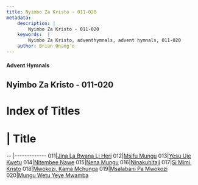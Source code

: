 ```yaml
---
title: Nyimbo Za Kristo - 011-020
metadata:
    description: |
        Nyimbo Za Kristo - 011-020
    keywords:  |
        Nyimbo Za Kristo, adventhymnals, advent hymnals, 011-020
    author: Brian Onang'o
---
```


#### Advent Hymnals
## Nyimbo Za Kristo - 011-020

# Index of Titles
# | Title                        
-- |-------------
011|[Jina La Bwana Li Heri](/nyimbo-za-kristo/nyimbo-za-kristo/001-100/011-020/Jina-La-Bwana-Li-Heri)
012|[Msifu Mungu](/nyimbo-za-kristo/nyimbo-za-kristo/001-100/011-020/Msifu-Mungu)
013|[Yesu Uje Kwetu](/nyimbo-za-kristo/nyimbo-za-kristo/001-100/011-020/Yesu-Uje-Kwetu)
014|[Nitembee Nawe](/nyimbo-za-kristo/nyimbo-za-kristo/001-100/011-020/Nitembee-Nawe)
015|[Nena Mungu](/nyimbo-za-kristo/nyimbo-za-kristo/001-100/011-020/Nena-Mungu)
016|[Ninakuhitaji](/nyimbo-za-kristo/nyimbo-za-kristo/001-100/011-020/Ninakuhitaji)
017|[Si Mimi, Kristo](/nyimbo-za-kristo/nyimbo-za-kristo/001-100/011-020/Si-Mimi,-Kristo)
018|[Mwokozi, Kama Mchunga](/nyimbo-za-kristo/nyimbo-za-kristo/001-100/011-020/Mwokozi,-Kama-Mchunga)
019|[Msalabani Pa Mwokozi](/nyimbo-za-kristo/nyimbo-za-kristo/001-100/011-020/Msalabani-Pa-Mwokozi)
020|[Mungu Wetu Yeye Mwamba](/nyimbo-za-kristo/nyimbo-za-kristo/001-100/011-020/Mungu-Wetu-Yeye-Mwamba)